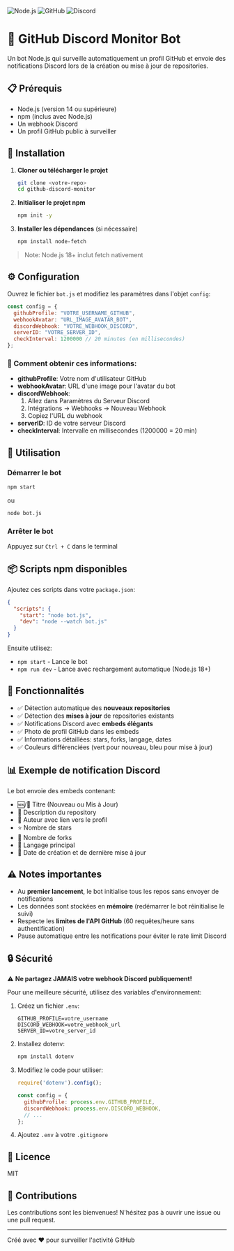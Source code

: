 ![Node.js](https://img.shields.io/badge/Node.js-v22+-brightgreen)
![GitHub](https://img.shields.io/badge/GitHub-Auto%20Annonce-blue)
![Discord](https://img.shields.io/badge/Discord-Webhook-blueviolet)

# 🤖 GitHub Discord Monitor Bot

Un bot Node.js qui surveille automatiquement un profil GitHub et envoie des notifications Discord lors de la création ou mise à jour de repositories.

## 📋 Prérequis

- Node.js (version 14 ou supérieure)
- npm (inclus avec Node.js)
- Un webhook Discord
- Un profil GitHub public à surveiller

## 🚀 Installation

1. **Cloner ou télécharger le projet**
   ```bash
   git clone <votre-repo>
   cd github-discord-monitor
   ```

2. **Initialiser le projet npm**
   ```bash
   npm init -y
   ```

3. **Installer les dépendances** (si nécessaire)
   ```bash
   npm install node-fetch
   ```
> Note: Node.js 18+ inclut fetch nativement

## ⚙️ Configuration

Ouvrez le fichier `bot.js` et modifiez les paramètres dans l'objet `config`:

```javascript
const config = {
  githubProfile: "VOTRE_USERNAME_GITHUB",
  webhookAvatar: "URL_IMAGE_AVATAR_BOT",
  discordWebhook: "VOTRE_WEBHOOK_DISCORD",
  serverID: "VOTRE_SERVER_ID",
  checkInterval: 1200000 // 20 minutes (en millisecondes)
};
```

### 📝 Comment obtenir ces informations:

- **githubProfile**: Votre nom d'utilisateur GitHub
- **webhookAvatar**: URL d'une image pour l'avatar du bot
- **discordWebhook**: 
  1. Allez dans Paramètres du Serveur Discord
  2. Intégrations → Webhooks → Nouveau Webhook
  3. Copiez l'URL du webhook
- **serverID**: ID de votre serveur Discord
- **checkInterval**: Intervalle en millisecondes (1200000 = 20 min)

## 🎯 Utilisation

### Démarrer le bot

```bash
npm start
```

ou

```bash
node bot.js
```

### Arrêter le bot

Appuyez sur `Ctrl + C` dans le terminal

## 📦 Scripts npm disponibles

Ajoutez ces scripts dans votre `package.json`:

```json
{
  "scripts": {
    "start": "node bot.js",
    "dev": "node --watch bot.js"
  }
}
```

Ensuite utilisez:
- `npm start` - Lance le bot
- `npm run dev` - Lance avec rechargement automatique (Node.js 18+)

## 🔧 Fonctionnalités

- ✅ Détection automatique des **nouveaux repositories**
- ✅ Détection des **mises à jour** de repositories existants
- ✅ Notifications Discord avec **embeds élégants**
- ✅ Photo de profil GitHub dans les embeds
- ✅ Informations détaillées: stars, forks, langage, dates
- ✅ Couleurs différenciées (vert pour nouveau, bleu pour mise à jour)

## 📊 Exemple de notification Discord

Le bot envoie des embeds contenant:
- 🆕/🔄 Titre (Nouveau ou Mis à Jour)
- 📝 Description du repository
- 👤 Auteur avec lien vers le profil
- ⭐ Nombre de stars
- 🍴 Nombre de forks
- 📝 Langage principal
- 📅 Date de création et de dernière mise à jour

## ⚠️ Notes importantes

- Au **premier lancement**, le bot initialise tous les repos sans envoyer de notifications
- Les données sont stockées en **mémoire** (redémarrer le bot réinitialise le suivi)
- Respecte les **limites de l'API GitHub** (60 requêtes/heure sans authentification)
- Pause automatique entre les notifications pour éviter le rate limit Discord

## 🔒 Sécurité

⚠️ **Ne partagez JAMAIS votre webhook Discord publiquement!**

Pour une meilleure sécurité, utilisez des variables d'environnement:

1. Créez un fichier `.env`:
   ```env
   GITHUB_PROFILE=votre_username
   DISCORD_WEBHOOK=votre_webhook_url
   SERVER_ID=votre_server_id
   ```

2. Installez dotenv:
   ```bash
   npm install dotenv
   ```

3. Modifiez le code pour utiliser:
   ```javascript
   require('dotenv').config();
   
   const config = {
     githubProfile: process.env.GITHUB_PROFILE,
     discordWebhook: process.env.DISCORD_WEBHOOK,
     // ...
   };
   ```

4. Ajoutez `.env` à votre `.gitignore`

## 📄 Licence

MIT

## 🤝 Contributions

Les contributions sont les bienvenues! N'hésitez pas à ouvrir une issue ou une pull request.

---

Créé avec ❤️ pour surveiller l'activité GitHub
